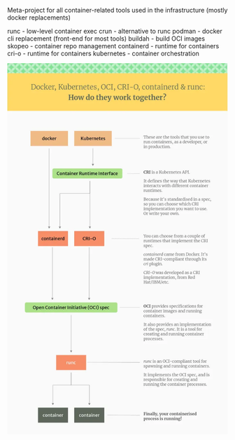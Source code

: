 Meta-project for all container-related tools used in the infrastructure (mostly docker replacements)

runc - low-level container exec
crun - alternative to runc
podman - docker cli replacement (front-end for most tools)
buildah - build OCI images
skopeo - container repo management
containerd - runtime for containers
cri-o - runtime for containers
kubernetes - container orchestration

![Container Ecosystem](images/container-ecosystem.drawi-@tutorialworks.png)
